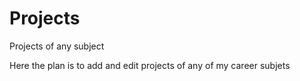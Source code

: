 # Projects
Projects of any subject

Here the plan is to add and edit projects of any of my career subjets
